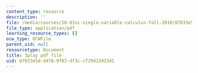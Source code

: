 ```yaml
---
content_type: resource
description: ''
file: /media/courses/18-01sc-single-variable-calculus-fall-2010/07033e5dd4789f82df3cc729d1292341_--lPz7VFnKI.pdf
file_type: application/pdf
learning_resource_types: []
ocw_type: OCWFile
parent_uid: null
resourcetype: Document
title: 3play pdf file
uid: 07033e5d-d478-9f82-df3c-c729d1292341
---
```

